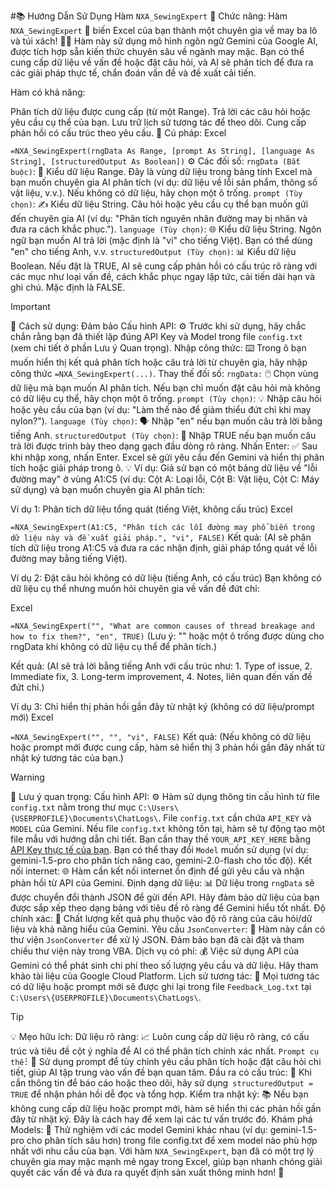 #📚 Hướng Dẫn Sử Dụng Hàm `NXA_SewingExpert`
🌟 Chức năng:
Hàm `NXA_SewingExpert` 🧵 biến Excel của bạn thành một chuyên gia về may ba lô và túi xách! 🎒👜 Hàm này sử dụng mô hình ngôn ngữ Gemini của Google AI, được tích hợp sẵn kiến thức chuyên sâu về ngành may mặc. Bạn có thể cung cấp dữ liệu về vấn đề hoặc đặt câu hỏi, và AI sẽ phân tích để đưa ra các giải pháp thực tế, chẩn đoán vấn đề và đề xuất cải tiến.

Hàm có khả năng:

Phân tích dữ liệu được cung cấp (từ một Range).
Trả lời các câu hỏi hoặc yêu cầu cụ thể của bạn.
Lưu trữ lịch sử tương tác để theo dõi.
Cung cấp phản hồi có cấu trúc theo yêu cầu.
📝 Cú pháp:
Excel

`=NXA_SewingExpert(rngData As Range, [prompt As String], [language As String], [structuredOutput As Boolean])`
⚙️ Các đối số:
`rngData (Bắt buộc)`: 🔑 Kiểu dữ liệu Range. Đây là vùng dữ liệu trong bảng tính Excel mà bạn muốn chuyên gia AI phân tích (ví dụ: dữ liệu về lỗi sản phẩm, thông số vật liệu, v.v.). Nếu không có dữ liệu, hãy chọn một ô trống.
`prompt (Tùy chọn)`: ✍️ Kiểu dữ liệu String. Câu hỏi hoặc yêu cầu cụ thể bạn muốn gửi đến chuyên gia AI (ví dụ: "Phân tích nguyên nhân đường may bị nhăn và đưa ra cách khắc phục.").
`language (Tùy chọn)`: 🌐 Kiểu dữ liệu String. Ngôn ngữ bạn muốn AI trả lời (mặc định là "vi" cho tiếng Việt). Bạn có thể dùng "en" cho tiếng Anh, v.v.
`structuredOutput (Tùy chọn)`: 📊 Kiểu dữ liệu Boolean. Nếu đặt là TRUE, AI sẽ cung cấp phản hồi có cấu trúc rõ ràng với các mục như loại vấn đề, cách khắc phục ngay lập tức, cải tiến dài hạn và ghi chú. Mặc định là FALSE.

> [!IMPORTANT]
🚀 Cách sử dụng:
Đảm bảo Cấu hình API: ⚙️ Trước khi sử dụng, hãy chắc chắn rằng bạn đã thiết lập đúng API Key và Model trong file `config.txt` (xem chi tiết ở phần Lưu ý Quan trọng).
Nhập công thức: ⌨️ Trong ô bạn muốn hiển thị kết quả phân tích hoặc câu trả lời từ chuyên gia, hãy nhập công thức `=NXA_SewingExpert(...)`.
Thay thế đối số:
`rngData:` 🖱️ Chọn vùng dữ liệu mà bạn muốn AI phân tích. Nếu bạn chỉ muốn đặt câu hỏi mà không có dữ liệu cụ thể, hãy chọn một ô trống.
`prompt (Tùy chọn)`: 💡 Nhập câu hỏi hoặc yêu cầu của bạn (ví dụ: "Làm thế nào để giảm thiểu đứt chỉ khi may nylon?").
`language (Tùy chọn)`: 🗣️ Nhập "en" nếu bạn muốn câu trả lời bằng tiếng Anh.
`structuredOutput (Tùy chọn)`: 📝 Nhập TRUE nếu bạn muốn câu trả lời được trình bày theo dạng gạch đầu dòng rõ ràng.
Nhấn Enter: ✅ Sau khi nhập xong, nhấn Enter. Excel sẽ gửi yêu cầu đến Gemini và hiển thị phân tích hoặc giải pháp trong ô.
💡 Ví dụ:
Giả sử bạn có một bảng dữ liệu về "lỗi đường may" ở vùng A1:C5 (ví dụ: Cột A: Loại lỗi, Cột B: Vật liệu, Cột C: Máy sử dụng) và bạn muốn chuyên gia AI phân tích:

Ví dụ 1: Phân tích dữ liệu tổng quát (tiếng Việt, không cấu trúc)
Excel

`=NXA_SewingExpert(A1:C5, "Phân tích các lỗi đường may phổ biến trong dữ liệu này và đề xuất giải pháp.", "vi", FALSE)`
Kết quả: (AI sẽ phân tích dữ liệu trong A1:C5 và đưa ra các nhận định, giải pháp tổng quát về lỗi đường may bằng tiếng Việt).

Ví dụ 2: Đặt câu hỏi không có dữ liệu (tiếng Anh, có cấu trúc)
Bạn không có dữ liệu cụ thể nhưng muốn hỏi chuyên gia về vấn đề đứt chỉ:

Excel

`=NXA_SewingExpert("", "What are common causes of thread breakage and how to fix them?", "en", TRUE)`
(Lưu ý: "" hoặc một ô trống được dùng cho rngData khi không có dữ liệu cụ thể để phân tích.)

Kết quả: (AI sẽ trả lời bằng tiếng Anh với cấu trúc như: 1. Type of issue, 2. Immediate fix, 3. Long-term improvement, 4. Notes, liên quan đến vấn đề đứt chỉ.)

Ví dụ 3: Chỉ hiển thị phản hồi gần đây từ nhật ký (không có dữ liệu/prompt mới)
Excel

`=NXA_SewingExpert("", "", "vi", FALSE)`
Kết quả: (Nếu không có dữ liệu hoặc prompt mới được cung cấp, hàm sẽ hiển thị 3 phản hồi gần đây nhất từ nhật ký tương tác của bạn.)


> [!WARNING]
📌 Lưu ý quan trọng:
Cấu hình API: ⚙️
Hàm sử dụng thông tin cấu hình từ file `config.txt` nằm trong thư mục `C:\Users\{USERPROFILE}\Documents\ChatLogs\`.
File `config.txt` cần chứa `API_KEY` và `MODEL` của Gemini.
Nếu file `config.txt` không tồn tại, hàm sẽ tự động tạo một file mẫu với hướng dẫn chi tiết. Bạn cần thay thế `YOUR_API_KEY_HERE` bằng [API Key thực tế của bạn](https://aistudio.google.com/app/apikey).
Bạn có thể thay đổi `Model` muốn sử dụng (ví dụ: gemini-1.5-pro cho phân tích nâng cao, gemini-2.0-flash cho tốc độ).
Kết nối internet: 🌐 Hàm cần kết nối internet ổn định để gửi yêu cầu và nhận phản hồi từ API của Gemini.
Định dạng dữ liệu: 📊 Dữ liệu trong `rngData` sẽ được chuyển đổi thành JSON để gửi đến API. Hãy đảm bảo dữ liệu của bạn được sắp xếp theo dạng bảng với tiêu đề rõ ràng để Gemini hiểu tốt nhất.
Độ chính xác: 🎯 Chất lượng kết quả phụ thuộc vào độ rõ ràng của câu hỏi/dữ liệu và khả năng hiểu của Gemini.
Yêu cầu `JsonConverter`: 🧩 Hàm này cần có thư viện `JsonConverter` để xử lý JSON. Đảm bảo bạn đã cài đặt và tham chiếu thư viện này trong VBA.
Dịch vụ có phí: 💰 Việc sử dụng API của Gemini có thể phát sinh chi phí theo số lượng yêu cầu và dữ liệu. Hãy tham khảo tài liệu của Google Cloud Platform.
Lịch sử tương tác: 💾 Mọi tương tác có dữ liệu hoặc prompt mới sẽ được ghi lại trong file `Feedback_Log.txt` tại `C:\Users\{USERPROFILE}\Documents\ChatLogs\`.

> [!TIP]
💡 Mẹo hữu ích:
Dữ liệu rõ ràng: 📈 Luôn cung cấp dữ liệu rõ ràng, có cấu trúc và tiêu đề cột ý nghĩa để AI có thể phân tích chính xác nhất.
`Prompt cụ thể:` 🎯 Sử dụng prompt để tùy chỉnh yêu cầu phân tích hoặc đặt câu hỏi chi tiết, giúp AI tập trung vào vấn đề bạn quan tâm.
Đầu ra có cấu trúc: 📝 Khi cần thông tin để báo cáo hoặc theo dõi, hãy sử dụng` structuredOutput = TRUE` để nhận phản hồi dễ đọc và tổng hợp.
Kiểm tra nhật ký: 📚 Nếu bạn không cung cấp dữ liệu hoặc prompt mới, hàm sẽ hiển thị các phản hồi gần đây từ nhật ký. Đây là cách hay để xem lại các tư vấn trước đó.
Khám phá Models: 🧠 Thử nghiệm với các model Gemini khác nhau (ví dụ: gemini-1.5-pro cho phân tích sâu hơn) trong file config.txt để xem model nào phù hợp nhất với nhu cầu của bạn.
Với hàm `NXA_SewingExpert`, bạn đã có một trợ lý chuyên gia may mặc mạnh mẽ ngay trong Excel, giúp bạn nhanh chóng giải quyết các vấn đề và đưa ra quyết định sản xuất thông minh hơn! 🚀